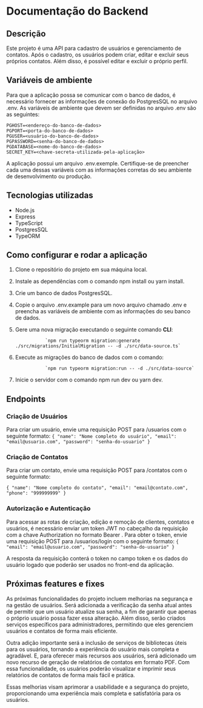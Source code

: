 # Documentação do Backend
## Descrição
Este projeto é uma API para cadastro de usuários e gerenciamento de contatos. Após o cadastro, os usuários podem criar, editar e excluir seus próprios contatos. Além disso, é possível editar e excluir o próprio perfil.

## Variáveis de ambiente
Para que a aplicação possa se comunicar com o banco de dados, é necessário fornecer as informações de conexão do PostgresSQL no arquivo .env. As variáveis de ambiente que devem ser definidas no arquivo .env são as seguintes:

```
PGHOST=<endereço-do-banco-de-dados>
PGPORT=<porta-do-banco-de-dados>
PGUSER=<usuário-do-banco-de-dados>
PGPASSWORD=<senha-do-banco-de-dados>
PGDATABASE=<nome-do-banco-de-dados>
SECRET_KEY=<chave-secreta-utilizada-pela-aplicação>
```
A aplicação possui um arquivo .env.exemple.
Certifique-se de preencher cada uma dessas variáveis com as informações corretas do seu ambiente de desenvolvimento ou produção.

## Tecnologias utilizadas
* Node.js
* Express
* TypeScript
* PostgresSQL
* TypeORM
## Como configurar e rodar a aplicação
1. Clone o repositório do projeto em sua máquina local.
2. Instale as dependências com o comando npm install ou yarn install.
3. Crie um banco de dados PostgresSQL.
4. Copie o arquivo .env.example para um novo arquivo chamado .env e preencha as variáveis de ambiente com as informações do seu banco de dados.
5. Gere uma nova migração executando o seguinte comando **CLI**: 

                  `npm run typeorm migration:generate ./src/migrations/InitialMigration -- -d ./src/data-source.ts`

6. Execute as migrações do banco de dados com o comando: 

                  `npm run typeorm migration:run -- -d ./src/data-source`

7. Inicie o servidor com o comando npm run dev ou yarn dev.
## Endpoints

### Criação de Usuários
Para criar um usuário, envie uma requisição POST para /usuarios com o seguinte formato:
`
{
  "name": "Nome completo do usuário",
  "email": "email@usuario.com",
  "password": "senha-do-usuario"
}
`

### Criação de Contatos

Para criar um contato, envie uma requisição POST para /contatos com o seguinte formato:

`
{
  "name": "Nome completo do contato",
  "email": "email@contato.com",
  "phone": "999999999"
}
`

### Autorização e Autenticação
Para acessar as rotas de criação, edição e remoção de clientes, contatos e usuários, é necessário enviar um token JWT no cabeçalho da requisição com a chave Authorization no formato Bearer <token>. Para obter o token, envie uma requisição POST para /usuarios/login com o seguinte formato:
`
{
  "email": "email@usuario.com",
  "password": "senha-do-usuario"
}
`

A resposta da requisição conterá o token no campo token e os dados do usuário logado que poderão ser usados no front-end da aplicação.

## Próximas features e fixes

As próximas funcionalidades do projeto incluem melhorias na segurança e na gestão de usuários. Será adicionada a verificação da senha atual antes de permitir que um usuário atualize sua senha, a fim de garantir que apenas o próprio usuário possa fazer essa alteração. Além disso, serão criados serviços específicos para administradores, permitindo que eles gerenciem usuários e contatos de forma mais eficiente.

Outra adição importante será a inclusão de serviços de bibliotecas úteis para os usuários, tornando a experiência do usuário mais completa e agradável. E, para oferecer mais recursos aos usuários, será adicionado um novo recurso de geração de relatórios de contatos em formato PDF. Com essa funcionalidade, os usuários poderão visualizar e imprimir seus relatórios de contatos de forma mais fácil e prática.

Essas melhorias visam aprimorar a usabilidade e a segurança do projeto, proporcionando uma experiência mais completa e satisfatória para os usuários.
